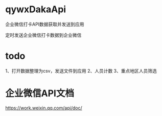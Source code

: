 # qywxDakaApi
企业微信打卡API数据获取并发送到应用

定时发送企业微信打卡数据到企业微信

# todo
1、打开数据整理为csv，发送文件到应用
2、人员计数
3、重点地区人员筛选


# 企业微信API文档
https://work.weixin.qq.com/api/doc/

